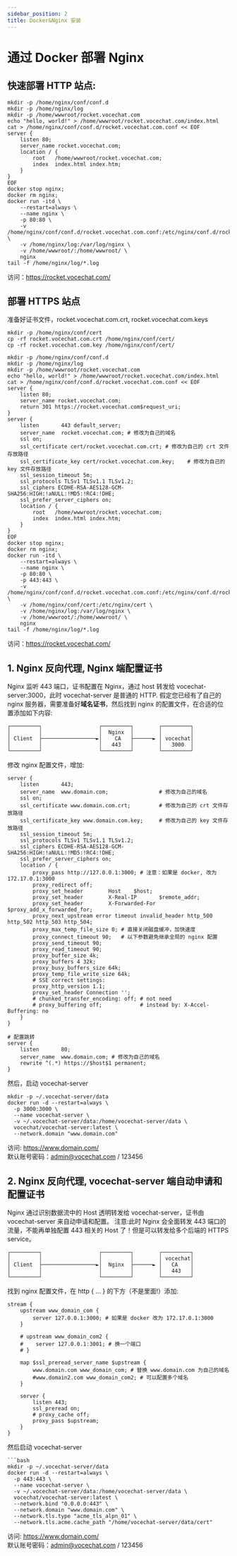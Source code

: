 ```yaml
---
sidebar_position: 2
title: Docker&Nginx 安装
---
```


# 通过 Docker 部署 Nginx

## 快速部署 HTTP 站点:

```shell
mkdir -p /home/nginx/conf/conf.d
mkdir -p /home/nginx/log
mkdir -p /home/wwwroot/rocket.vocechat.com
echo "hello, world!" > /home/wwwroot/rocket.vocechat.com/index.html
cat > /home/nginx/conf/conf.d/rocket.vocechat.com.conf << EOF
server {
    listen 80;
    server_name rocket.vocechat.com;
    location / {
        root   /home/wwwroot/rocket.vocechat.com;
        index  index.html index.htm;
    }
}
EOF
docker stop nginx;
docker rm nginx;
docker run -itd \
    --restart=always \
    --name nginx \
    -p 80:80 \
    -v /home/nginx/conf/conf.d/rocket.vocechat.com.conf:/etc/nginx/conf.d/rocket.vocechat.com.conf \
    -v /home/nginx/log:/var/log/nginx \
    -v /home/wwwroot/:/home/wwwroot/ \
    nginx
tail -f /home/nginx/log/*.log
```

访问：https://rocket.vocechat.com/

## 部署 HTTPS 站点

准备好证书文件，rocket.vocechat.com.crt, rocket.vocechat.com.keys

```shell
mkdir -p /home/nginx/conf/cert
cp -rf rocket.vocechat.com.crt /home/nginx/conf/cert/
cp -rf rocket.vocechat.com.key /home/nginx/conf/cert/

mkdir -p /home/nginx/conf/conf.d
mkdir -p /home/nginx/log
mkdir -p /home/wwwroot/rocket.vocechat.com
echo "hello, world!" > /home/wwwroot/rocket.vocechat.com/index.html
cat > /home/nginx/conf/conf.d/rocket.vocechat.com.conf << EOF
server {
    listen 80;
    server_name rocket.vocechat.com;
    return 301 https://rocket.vocechat.com$request_uri;
}
server {
    listen       443 default_server;
    server_name  rocket.vocechat.com; # 修改为自己的域名
    ssl on;
    ssl_certificate cert/rocket.vocechat.com.crt; # 修改为自己的 crt 文件存放路径
    ssl_certificate_key cert/rocket.vocechat.com.key;    # 修改为自己的 key 文件存放路径
    ssl_session_timeout 5m;
    ssl_protocols TLSv1 TLSv1.1 TLSv1.2;
    ssl_ciphers ECDHE-RSA-AES128-GCM-SHA256:HIGH:!aNULL:!MD5:!RC4:!DHE;
    ssl_prefer_server_ciphers on;
    location / {
        root   /home/wwwroot/rocket.vocechat.com;
        index  index.html index.htm;
    }
}
EOF
docker stop nginx;
docker rm nginx;
docker run -itd \
    --restart=always \
    --name nginx \
    -p 80:80 \
    -p 443:443 \
    -v /home/nginx/conf/conf.d/rocket.vocechat.com.conf:/etc/nginx/conf.d/rocket.vocechat.com.conf \
    -v /home/nginx/conf/cert:/etc/nginx/cert \
    -v /home/nginx/log:/var/log/nginx \
    -v /home/wwwroot/:/home/wwwroot/ \
    nginx
tail -f /home/nginx/log/*.log
```

访问：https://rocket.vocechat.com/

## 1. Nginx 反向代理, Nginx 端配置证书

Nginx 监听 443 端口，证书配置在 Nginx，通过 host 转发给 vocechat-server:3000，此时 vocechat-server 是普通的 HTTP.
假定您已经有了自己的 nginx 服务器，需要准备好**域名证书**，然后找到 nginx 的配置文件，在合适的位置添加如下内容:

```
┌─────────┐                  ┌─────────┐        ┌─────────┐
│         │                  │  Nginx  │        │         │
│ Client  ├─────────────────►│    CA   ├──────► │ vocechat│
│         │                  │   443   │        │   3000  │
└─────────┘                  └─────────┘        └─────────┘
```

修改 nginx 配置文件，增加:

```
server {
    listen       443;
    server_name  www.domain.com;                # 修改为自己的域名
    ssl on;
    ssl_certificate www.domain.com.crt;         # 修改为自己的 crt 文件存放路径
    ssl_certificate_key www.domain.com.key;     # 修改为自己的 key 文件存放路径
    ssl_session_timeout 5m;
    ssl_protocols TLSv1 TLSv1.1 TLSv1.2;
    ssl_ciphers ECDHE-RSA-AES128-GCM-SHA256:HIGH:!aNULL:!MD5:!RC4:!DHE;
    ssl_prefer_server_ciphers on;
    location / {
        proxy_pass http://127.0.0.1:3000; # 注意：如果是 docker, 改为 172.17.0.1:3000
        proxy_redirect off;
        proxy_set_header        Host    $host;
        proxy_set_header        X-Real-IP       $remote_addr;
        proxy_set_header        X-Forwarded-For $proxy_add_x_forwarded_for;
        proxy_next_upstream error timeout invalid_header http_500 http_502 http_503 http_504;
        proxy_max_temp_file_size 0; # 直接关闭磁盘缓冲，加快速度
        proxy_connect_timeout 90;   # 以下参数避免继承全局的 nginx 配置
        proxy_send_timeout 90;
        proxy_read_timeout 90;
        proxy_buffer_size 4k;
        proxy_buffers 4 32k;
        proxy_busy_buffers_size 64k;
        proxy_temp_file_write_size 64k;
        # SSE correct settings:
        proxy_http_version 1.1;
        proxy_set_header Connection '';
        # chunked_transfer_encoding: off; # not need
        # proxy_buffering off;            # instead by: X-Accel-Buffering: no
    }
}

# 配置跳转
server {
    listen       80;
    server_name  www.domain.com; # 修改为自己的域名
    rewrite ^(.*) https://$host$1 permanent;
}
```

然后，启动 vocechat-server

```shell
mkdir -p ~/.vocechat-server/data
docker run -d --restart=always \
  -p 3000:3000 \
  --name vocechat-server \
  -v ~/.vocechat-server/data:/home/vocechat-server/data \
  vocechat/vocechat-server:latest \
  --network.domain "www.domain.com"
```

访问: https://www.domain.com/  
默认账号密码：admin@vocechat.com / 123456

## 2. Nginx 反向代理, vocechat-server 端自动申请和配置证书

Nginx 通过识别数据流中的 Host 透明转发给 vocechat-server，证书由 vocechat-server 来自动申请和配置。
注意:此时 Nginx 会全面转发 443 端口的流量，不能再单独配置 443 相关的 Host 了！但是可以转发给多个后端的 HTTPS service。

```
┌─────────┐                  ┌─────────┐        ┌─────────┐
│         │                  │         │        │ vocechat│
│ Client  ├─────────────────►│  Nginx  ├──────► │   CA    │
│         │                  │         │        │   443   │
└─────────┘                  └─────────┘        └─────────┘
```

找到 nginx 配置文件，在 http { ... } 的下方（不是里面!）添加:

```shell
stream {
    upstream www_domain_com {
        server 127.0.0.1:3000; # 如果是 docker 改为 172.17.0.1:3000
    }

    # upstream www_domain_com2 {
    #    server 127.0.0.1:3001; # 换一个端口
    # }

    map $ssl_preread_server_name $upstream {
	    www.domain.com www_domain_com; # 替换 www.domain.com 为自己的域名
	    #www.domain2.com www_domain_com2; # 可以配置多个域名
    }

    server {
        listen 443;
        ssl_preread on;
        # proxy_cache off;
        proxy_pass $upstream;
    }
}
```

然后启动 vocechat-server

````shell
```bash
mkdir -p ~/.vocechat-server/data
docker run -d --restart=always \
  -p 443:443 \
  --name vocechat-server \
  -v ~/.vocechat-server/data:/home/vocechat-server/data \
  vocechat/vocechat-server:latest \
  --network.bind "0.0.0.0:443" \
  --network.domain "www.domain.com" \
  --network.tls.type "acme_tls_alpn_01" \
  --network.tls.acme.cache_path "/home/vocechat-server/data/cert"
````

访问: https://www.domain.com/  
默认账号密码：admin@vocechat.com / 123456
